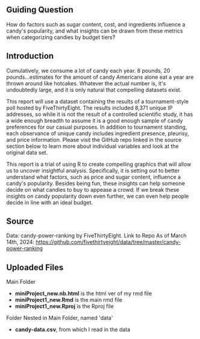 ## **Guiding Question**

How do factors such as sugar content, cost, and ingredients influence a candy's popularity, and what insights can be drawn from these metrics when categorizing candies by budget tiers?

## **Introduction**

Cumulatively, we consume a lot of candy each year. 8 pounds, 20 pounds...estimates for the amount of candy Americans alone eat a year are thrown around like hotcakes. Whatever the actual number is, it's undoubtedly large, and it is only natural that compelling datasets exist. 

This report will use a dataset containing the results of a tournament-style poll hosted by FiveThirtyEight. The results included 8,371 unique IP addresses, so while it is not the result of a controlled scientific study, it has a wide enough breadth to assume it is a good enough sample of candy preferences for our casual purposes. In addition to tournament standing, each observance of unique candy includes ingredient presence, pleurisy, and price information. Please visit the GitHub repo linked in the source section below to learn more about individual variables and look at the original data set. 

This report is a trial of using R to create compelling graphics that will allow us to uncover insightful analysis. Specifically, it is setting out to better understand what factors, such as price and sugar content, influence a candy's popularity. Besides being fun, these insights can help someone decide on what candies to buy to appease a crowd. If we break these insights on candy popularity down even further, we can even help people decide in line with an ideal budget.

## **Source**

Data: candy-power-ranking by FiveThirtyEight. Link to Repo As of March 14th, 2024: <https://github.com/fivethirtyeight/data/tree/master/candy-power-ranking>

## Uploaded Files
Main Folder
- **miniProject_new.nb.html** is the html ver of my rmd file
- **miniProject1_new.Rmd** is the main rmd file
- **miniProject1_new.Rproj** is the Rproj file
  
Folder Nested in Main Folder, named 'data'
- **candy-data.csv**, from which I read in the data
